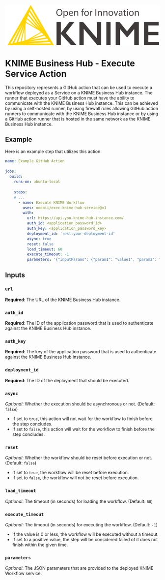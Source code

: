 ![Knime Logo](img/knime-logo.png)


# KNIME Business Hub - Execute Service Action

This repository represents a GitHub action that can be used to execute a workflow deployed as a Service on a KNIME Business Hub instance. The runner that executes your GitHub action must have the ability to communicate with the KNIME Business Hub instance. This can be achieved by using a self-hosted runner, by using firewall rules allowing GitHub action runners to communicate with the KNIME Business Hub instance or by using a GitHub action runner that is hosted in the same network as the KNIME Business Hub instance.

## Example
Here is an example step that utilizes this action:
```yaml
name: Example GitHub Action

jobs:
  build:
    runs-on: ubuntu-local

    steps:
    # ...
      - name: Execute KNIME Workflow
        uses: ooobii/exec-knime-hub-service@v1
        with:
          url: https://api.you-knime-hub-instance.com/
          auth_id: <application_password_id>
          auth_key: <application_password_key>
          deployment_id: 'rest:your-deployment-id'
          async: true
          reset: false
          load_timeout: 60
          execute_timeout: -1
          parameters: '{"inputParams": {"param1": "value1", "param2": "value2"}}'
```

## Inputs
### `url`
**Required**: The URL of the KNIME Business Hub instance.

### `auth_id`
**Required**: The ID of the application password that is used to authenticate against the KNIME Business Hub instance.

### `auth_key`
**Required**: The key of the application password that is used to authenticate against the KNIME Business Hub instance.

### `deployment_id`
**Required**: The ID of the deployment that should be executed.

### `async`
*Optional*: Whether the execution should be asynchronous or not. (Default: `false`)
  - If set to `true`, this action will not wait for the workflow to finish before the step concludes.
  - If set to `false`, this action will wait for the workflow to finish before the step concludes.

### `reset`
*Optional*: Whether the workflow should be reset before execution or not. (Default: `false`)
  - If set to `true`, the workflow will be reset before execution.
  - If set to `false`, the workflow will not be reset before execution.

### `load_timeout`
*Optional*: The timeout (in seconds) for loading the workflow. (Default: `60`)

### `execute_timeout`
*Optional*: The timeout (in seconds) for executing the workflow. (Default: `-1`)
  - If the value is 0 or less, the workflow will be executed without a timeout.
  - If set to a positive value, the step will be considered failed of it does not finish within the given time.

### `parameters`
*Optional*: The JSON parameters that are provided to the deployed KNIME Workflow service.

